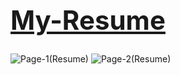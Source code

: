 <h1 style="font-size: 3em;"><a href="https://github.com/FRAGGERR/My-Resume/issues/1#issue-2471447462">My-Resume</a></h1>

![Page-1(Resume)](https://github.com/user-attachments/assets/f819309b-e2ee-4d22-95d0-57b5af944805)
![Page-2(Resume)](https://github.com/user-attachments/assets/cbeb4dc3-e36c-4bb1-aef9-81bffadc84e2)

